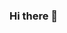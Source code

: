 ### Hi there 👋

<!--
**sungjunminn/sungjunminn** is a ✨ _special_ ✨ repository because its `README.md` (this file) appears on your GitHub profile.
[![Anurag's GitHub stats](https://github-readme-stats.vercel.app/api?username=sungjunminn)](https://github.com/깃허브아이디/github-readme-stats)
